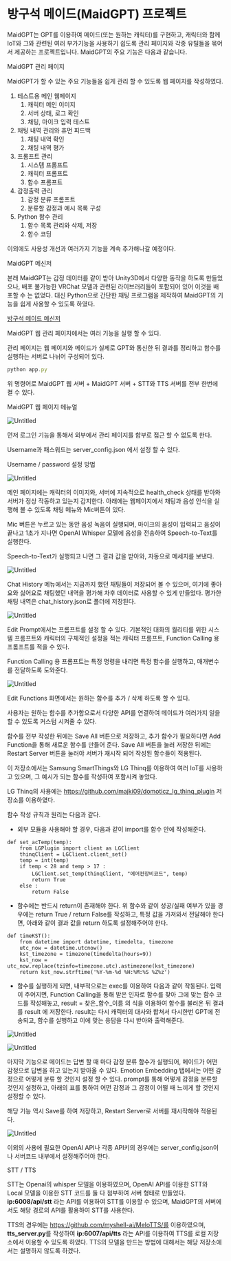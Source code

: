 # 방구석 메이드(MaidGPT) 프로젝트

MaidGPT는 GPT를 이용하여 메이드(또는 원하는 캐릭터)를 구현하고, 캐릭터와 함께 IoT와 그와 관련된 여러 부가기능을 사용하기 쉽도록 관리 페이지와 각종 유틸들을 묶어서 제공하는 프로젝트입니다. MaidGPT의 주요 기능은 다음과 같습니다. 

MaidGPT 관리 페이지

MaidGPT가 할 수 있는 주요 기능들을 쉽게 관리 할 수 있도록 웹 페이지를 작성하였다. 

1. 테스트용 메인 웹페이지
    1. 캐릭터 메인 이미지
    2. 서버 상태, 로그 확인
    3. 채팅, 마이크 입력 테스트
2. 채팅 내역 관리와 휴먼 피드백
    1. 채팅 내역 확인
    2. 채팅 내역 평가
3. 프롬프트 관리
    1. 시스템 프롬프트
    2. 캐릭터 프롬프트
    3. 함수 프롬프트
4. 감정출력 관리
    1. 감정 분류 프롬프트
    2. 분류할 감정과 예시 목록 구성
5. Python 함수 관리
    1. 함수 목록 관리와 삭제, 저장
    2. 함수 코딩

이외에도 사용성 개선과 여러가지 기능을 계속 추가해나갈 예정이다. 

MaidGPT 메신저

본래 MaidGPT는 감정 데이터를 같이 받아 Unity3D에서 다양한 동작을 하도록 만들었으나, 배포 불가능한 VRChat 모델과 관련된 라이브러리들이 포함되어 있어 이것을 배포할 수 는 없었다. 
대신 Python으로 간단한 채팅 프로그램을 제작하여 MaidGPT의 기능을 쉽게 사용할 수 있도록 하였다. 

[방구석 메이드 메신저](https://www.notion.so/2cee834d66b04df4a374d686432c51f1?pvs=21)

MaidGPT 웹 관리 페이지에서는 여러 기능을 실행 할 수 있다. 

관리 페이지는 웹 페이지와 메이드가 실제로 GPT와 통신한 뒤 결과를 정리하고 함수를 실행하는 서버로 나뉘어 구성되어 있다. 

```jsx
python app.py
```

위 명령어로 MaidGPT 웹 서버 + MaidGPT 서버 + STT와 TTS 서버를 전부 한번에 켤 수 있다. 

MaidGPT 웹 페이지 메뉴얼

![Untitled](Assets/Untitled.png)

먼저 로그인 기능을 통해서 외부에서 관리 페이지를 함부로 접근 할 수 없도록 한다.

Username과 패스워드는 server_config.json 에서 설정 할 수 있다. 

Username / password 설정 방법

![Untitled](Assets/Untitled%201.png)

메인 페이지에는 캐릭터의 이미지와, 서버에 지속적으로 health_check 상태를 받아와 서버가 정상 작동하고 있는지 감지한다. 아래에는 웹페이지에서 채팅과 음성 인식을 실행해 볼 수 있도록 채팅 메뉴와 Mic버튼이 있다. 

Mic 버튼은 누르고 있는 동안 음성 녹음이 실행되며, 마이크의 음성이 입력되고 음성이 끝나고 1초가 지나면 OpenAI Whisper 모델에 음성을 전송하여 Speech-to-Text를 실행한다. 

Speech-to-Text가 실행되고 나면 그 결과 값을 받아와, 자동으로 메세지를 보낸다.

![Untitled](Assets/Untitled%202.png)

Chat History 메뉴에서는 지금까지 했던 채팅들이 저장되어 볼 수 있으며, 여기에 좋아요와 싫어요로 채팅했던 내역을 평가해 차후 데이터로 사용할 수 있게 만들었다. 평가한 채팅 내역은 chat_history.json로 폴더에 저장된다. 

![Untitled](Assets/Untitled%203.png)

Edit Prompt에서는 프롬프트를 설정 할 수 있다. 기본적인 대화의 퀄리티를 위한 시스템 프롬프트와 캐릭터의 구체적인 설정을 적는 캐릭터 프롬프트, Function Calling 용 프롬프트를 적을 수 있다.

Function Calling 용 프롬프트는 특정 명령을 내리면 특정 함수를 실행하고, 매개변수를 전달하도록 도와준다.

 

![Untitled](Assets/Untitled%204.png)

Edit Functions 화면에서는 원하는 함수를 추가 / 삭제 하도록 할 수 있다.

사용자는 원하는 함수를 추가함으로서 다양한 API를 연결하여 메이드가 여러가지 일을 할 수 있도록 커스텀 시켜줄 수 있다.  

함수를 전부 작성한 뒤에는 Save All 버튼으로 저장하고, 추가 함수가 필요하다면 Add Function을 통해 새로운 함수를 만들어 준다.  Save All 버튼을 눌러 저장한 뒤에는 Restart Server 버튼을 눌러야 서버가 재시작 되어 작성된 함수들이 적용된다. 

이 저장소에서는 Samsung SmartThings와 LG Thinq를 이용하여 여러 IoT를 사용하고 있으며, 그 예시가 되는 함수를 작성하여 포함시켜 놓았다. 

LG Thinq의 사용에는 https://github.com/majki09/domoticz_lg_thinq_plugin 저장소를 이용하였다.

함수 작성 규칙과 원리는 다음과 같다.

- 외부 모듈을 사용해야 할 경우, 다음과 같이 import를 함수 안에 작성해준다.

```
def set_acTemp(temp):
    from LGPlugin import client as LGClient
    thinqClient = LGClient.client_set()
    temp = int(temp)
    if temp < 28 and temp > 17 :
        LGClient.set_temp(thinqClient, "에어컨장비코드", temp)
        return True
    else :
        return False
```

- 함수에는 반드시 return이 존재해야 한다. 위 함수와 같이 성공/실패 여부가 있을 경우에는
return True / return False를 작성하고, 특정 값을 가져와서 전달해야 한다면, 아래와 같이 결과 값을 return 하도록 설정해주어야 한다.

```
def timeKST():
    from datetime import datetime, timedelta, timezone
    utc_now = datetime.utcnow()
    kst_timezone = timezone(timedelta(hours=9))
    kst_now = utc_now.replace(tzinfo=timezone.utc).astimezone(kst_timezone)
    return kst_now.strftime('%Y-%m-%d %H:%M:%S %Z%z')
```

- 함수를 실행하게 되면, 내부적으로는 exec를 이용하여 다음과 같이 작동된다.
입력이 주어지면, Function Calling을 통해 받은 인자로 함수를 찾아 그에 맞는 함수 코드를 작성해놓고, result = 찾은_함수_이름 의 식을 이용하여 함수를 불러온 뒤 결과를 result 에 저장한다. 
result는 다시 캐릭터의 대사와 합쳐서 다시한번 GPT에 전송되고, 함수를 실행하고 이에 맞는 응답을 다시 받아와 출력해준다.

![Untitled](Assests/Untitled%205.png)

![Untitled](Assets/Untitled%206.png)

마지막 기능으로 메이드는 답변 할 때 마다 감정 분류 함수가 실행되어, 메이드가 어떤 감정으로 답변을 하고 있는지 받아올 수 있다. Emotion Embedding 탭에서는 어떤 감정으로 어떻게 분류 할 것인지 설정 할 수 있다.  prompt를 통해 어떻게 감정을 분류할 것인지 설정하고, 아래의 표를 통하여 어떤 감정과 그 감정이 어떨 때 느끼게 할 것인지 설정할 수 있다. 

해당 기능 역시 Save를 하여 저장하고, Restart Server로 서버를 재시작해야 적용된다. 

![Untitled](Assets/Untitled%207.png)

이외의 사용에 필요한 OpenAI API나 각종 API키의 경우에는 server_config.json이나 서버코드 내부에서 설정해주어야 한다. 

STT / TTS

STT는 Openai의 whisper 모델을 이용하였으며, OpenAI API를 이용한 STT와 Local 모델을 이용한 STT 코드를 둘 다 첨부하여 서버 형태로 만들었다. **ip:6008/api/stt** 라는 API를 이용하여 STT를 이용할 수 있으며, MaidGPT의 서버에서도 해당 경로의 API를 활용하여 STT를 사용한다. 

TTS의 경우에는 https://github.com/myshell-ai/MeloTTS/를 이용하였으며, **tts_server.py**를 작성하여 **ip:6007/api/tts** 라는 API를 이용하여 TTS를 로컬 저장소에서 이용할 수 있도록 하였다. TTS의 모델을 만드는 방법에 대해서는 해당 저장소에서는 설명하지 않도록 하겠다.